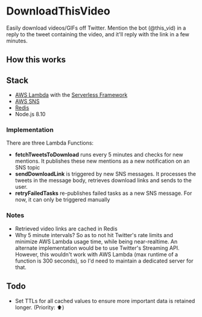 # DownloadThisVideo
Easily download videos/GIFs off Twitter. Mention the bot (@this_vid) in a reply to the tweet containing the video, and it'll reply with the link in a few minutes.

## How this works
## Stack
- [AWS Lambda](https://aws.amazon.com/lambda/) with the [Serverless Framework](http://serverless.com)
- [AWS SNS](http://aws.amazon.com/sns)
- [Redis](http://redis.io)
- Node.js 8.10

### Implementation
There are three Lambda Functions:
- **fetchTweetsToDownload** runs every 5 minutes and checks for new mentions. It publishes these new mentions as a new notification on an SNS topic
- **sendDownloadLink** is triggered by new SNS messages. It processes the tweets in the message body, retrieves download links and sends to the user.
- **retryFailedTasks** re-publishes failed tasks as a new SNS message. For now, it can only be triggered manually

### Notes
- Retrieved video links are cached in Redis
- Why 5 minute intervals? So as to not hit Twitter's rate limits and minimize AWS Lambda usage time, while being near-realtime. An alternate implementation would be to use Twitter's Streaming API. However, this wouldn't work with AWS Lambda (max runtime of a function is 300 seconds), so I'd need to maintain a dedicated server for that.

## Todo
- Set TTLs for all cached values to ensure more important data is retained longer. (Priority: :arrow_up:)
